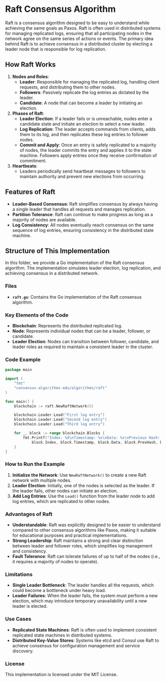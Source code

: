 # Raft Consensus Algorithm

Raft is a consensus algorithm designed to be easy to understand while achieving the same goals as Paxos. Raft is often used in distributed systems for managing replicated logs, ensuring that all participating nodes in the network agree on the same series of actions or events. The primary idea behind Raft is to achieve consensus in a distributed cluster by electing a leader node that is responsible for log replication.

## How Raft Works

1. **Nodes and Roles**:
   - **Leader**: Responsible for managing the replicated log, handling client requests, and distributing them to other nodes.
   - **Followers**: Passively replicate the log entries as dictated by the leader.
   - **Candidate**: A node that can become a leader by initiating an election.
2. **Phases of Raft**:
   - **Leader Election**: If a leader fails or is unreachable, nodes enter a candidate state and initiate an election to select a new leader.
   - **Log Replication**: The leader accepts commands from clients, adds them to its log, and then replicates these log entries to follower nodes.
   - **Commit and Apply**: Once an entry is safely replicated to a majority of nodes, the leader commits the entry and applies it to the state machine. Followers apply entries once they receive confirmation of commitment.
3. **Heartbeats**:
   - Leaders periodically send heartbeat messages to followers to maintain authority and prevent new elections from occurring.

## Features of Raft

- **Leader-Based Consensus**: Raft simplifies consensus by always having a single leader that handles all requests and manages replication.
- **Partition Tolerance**: Raft can continue to make progress as long as a majority of nodes are available.
- **Log Consistency**: All nodes eventually reach consensus on the same sequence of log entries, ensuring consistency in the distributed state machine.

## Structure of This Implementation

In this folder, we provide a Go implementation of the Raft consensus algorithm. The implementation simulates leader election, log replication, and achieving consensus in a distributed network.

### Files

- **`raft.go`**: Contains the Go implementation of the Raft consensus algorithm.

### Key Elements of the Code

- **Blockchain**: Represents the distributed replicated log.
- **Node**: Represents individual nodes that can be a leader, follower, or candidate.
- **Leader Election**: Nodes can transition between follower, candidate, and leader roles as required to maintain a consistent leader in the cluster.

### Code Example

```go
package main

import (
    "fmt"
    "consensus-algorithms-edu/algorithms/raft"
)

func main() {
    blockchain := raft.NewRaftNetwork(5)

    blockchain.Leader.Lead("First log entry")
    blockchain.Leader.Lead("Second log entry")
    blockchain.Leader.Lead("Third log entry")

    for _, block := range blockchain.Blocks {
        fmt.Printf("Index: %d\nTimestamp: %s\nData: %s\nPrevious Hash: %s\nHash: %s\n\n", 
            block.Index, block.Timestamp, block.Data, block.PrevHash, block.Hash)
    }
}
```

### How to Run the Example

1. **Initialize the Network**: Use `NewRaftNetwork()` to create a new Raft network with multiple nodes.
2. **Leader Election**: Initially, one of the nodes is selected as the leader. If the leader fails, other nodes can initiate an election.
3. **Add Log Entries**: Use the `Lead()` function from the leader node to add log entries, which are replicated to other nodes.

### Advantages of Raft

- **Understandable**: Raft was explicitly designed to be easier to understand compared to other consensus algorithms like Paxos, making it suitable for educational purposes and practical implementations.
- **Strong Leadership**: Raft maintains a strong and clear distinction between leader and follower roles, which simplifies log management and consistency.
- **Fault Tolerance**: Raft can tolerate failures of up to half of the nodes (i.e., it requires a majority of nodes to operate).

### Limitations

- **Single Leader Bottleneck**: The leader handles all the requests, which could become a bottleneck under heavy load.
- **Leader Failures**: When the leader fails, the system must perform a new election, which may introduce temporary unavailability until a new leader is elected.

### Use Cases

- **Replicated State Machines**: Raft is often used to implement consistent replicated state machines in distributed systems.
- **Distributed Key-Value Stores**: Systems like etcd and Consul use Raft to achieve consensus for configuration management and service discovery.

### License

This implementation is licensed under the MIT License.
